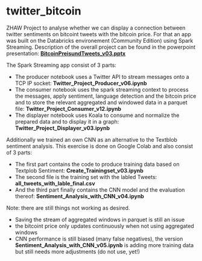 # twitter_bitcoin

ZHAW Project to analyse whether we can display a connection between twitter sentiments on bitcoint tweets with the bitcoin price. For that an app was built on the Databricks environement (Community Edition) using Spark Streaming. Description of the overall project can be found in the powerpoint presentation: [**BitcoinPreisundTweets_v03.pptx**](https://github.com/alexweltgeist/twitter_bitcoin/blob/main/BitcoinPreisundTweets_v03.pptx)

The Spark Streaming app consist of 3 parts:
* The producer notebook uses a Twitter API to stream messages onto a TCP IP socket: **Twitter_Project_Producer_v06.ipynb**
* The consumer notebook uses the spark streaming context to process the messages, apply sentiment, language detection and the bitcoin price and to store the relevant aggregated and windowed data in a parquet file: **Twitter_Project_Consumer_v12.ipynb**
* The displayer notebook uses Koala to consume and normalize the prepared data and to display it in a graph: **Twitter_Project_Displayer_v03.ipynb** 

Additionally we trained an own CNN as an alternative to the Textblob sentiment analysis. This exercise is done on Google Colab and also consist of 3 parts:
* The first part contains the code to produce training data based on Textplob Sentiment: **Create_Trainingset_v03.ipynb** 
* The second file is the training set with the labled Tweets: **all_tweets_with_lable_final.csv**
* And the third part finally contains the CNN model and the evaluation thereof: **Sentiment_Analysis_with_CNN_v04.ipynb** 

Note: there are still things not working as desired. 
* Saving the stream of aggregated windows in parquet is still an issue
* the bitcoint price only updates continuously when not using aggregated windows
* CNN performance is still biased (many false negatives), the version **Sentiment_Analysis_with_CNN_v05.ipynb** is adding more training data but still needs more adjustments (do not use, yet!)


